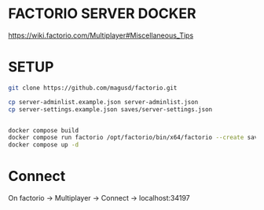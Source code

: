 # FACTORIO SERVER DOCKER

https://wiki.factorio.com/Multiplayer#Miscellaneous_Tips

# SETUP

```bash
git clone https://github.com/magusd/factorio.git

cp server-adminlist.example.json server-adminlist.json
cp server-settings.example.json saves/server-settings.json


docker compose build
docker compose run factorio /opt/factorio/bin/x64/factorio --create saves/magusd.zip
docker compose up -d

```

# Connect

On factorio
-> Multiplayer
-> Connect
-> localhost:34197
